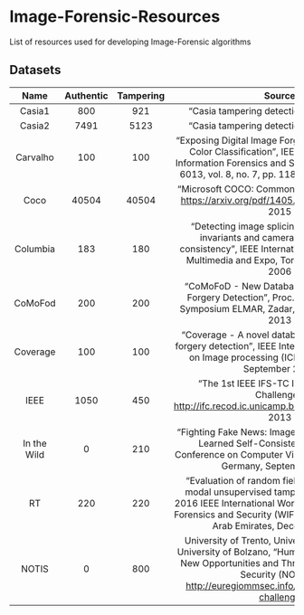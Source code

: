 # Image-Forensic-Resources
List of resources used for developing Image-Forensic algorithms

## Datasets

| Name | Authentic | Tampering | Source |
|:-:|:-:|:-:|:-:|
| Casia1 | 800 | 921 | “Casia tampering detection dataset”, 2011 |
| Casia2 | 7491 | 5123 | “Casia tampering detection dataset”, 2011 |
| Carvalho | 100 | 100 | “Exposing Digital Image Forgeries by Illumination Color Classification”, IEEE Transactions on Information Forensics and Security, ISSN: 1556-6013, vol. 8, no. 7, pp. 1182-1194, July 2013 |
| Coco | 40504 | 40504 | “Microsoft COCO: Common Objects in Context”, https://arxiv.org/pdf/1405.0312.pdf, February 2015 |
| Columbia | 183 | 180 | “Detecting image splicing using geometry invariants and camera characteristics consistency”, IEEE International Conference on Multimedia and Expo, Toronto, Canada, July 2006 |
| CoMoFod | 200 | 200 | “CoMoFoD - New Database for Copy- Move Forgery Detection”, Proc. 55th International Symposium ELMAR, Zadar, Croatia, September 2013 |
| Coverage | 100 | 100 | “Coverage - A novel database for copy-move forgery detection”, IEEE International Conference on Image processing (ICIP), Phoenix, USA, September 2016 |
| IEEE | 1050 | 450 | “The 1st IEEE IFS-TC Image Forensics Challenge”, http://ifc.recod.ic.unicamp.br/fc.website/index.py, 2013 |
| In the Wild | 0 | 210 | “Fighting Fake News: Image Splice Detection via Learned Self-Consistency”, European Conference on Computer Vision (ECCV), Munich, Germany, September 2018 |
| RT | 220 | 220 | “Evaluation of random field models in multi-modal unsupervised tampering localization”, 2016 IEEE International Workshop on Information Forensics and Security (WIFS), Abu Dhabi, United Arab Emirates, December 2016 |
| NOTIS | 0 | 800 | University of Trento, University of Innsbruck, University of Bolzano, “Humans in a digital era - New Opportunities and Threats for Information Security (NOTIS)”, http://euregiommsec.info/image-forensics-challenge |
